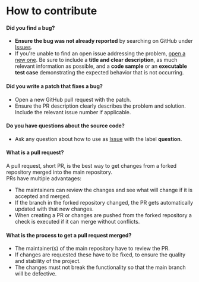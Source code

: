 # How to contribute

#### **Did you find a bug?**
- **Ensure the bug was not already reported** by searching on GitHub under [Issues](https://github.com/MasterZydra/WurzelimperiumBot/issues).
- If you're unable to find an open issue addressing the problem, [open a new one](https://github.com/rails/rails/issues/new). Be sure to include a **title and clear description**, as much relevant information as possible, and a **code sample** or an **executable test case** demonstrating the expected behavior that is not occurring.

#### **Did you write a patch that fixes a bug?**
- Open a new GitHub pull request with the patch.
- Ensure the PR description clearly describes the problem and solution. Include the relevant issue number if applicable.

#### **Do you have questions about the source code?**
- Ask any question about how to use as [Issue](https://github.com/MasterZydra/WurzelimperiumBot/issues) with the label **question**.

#### **What is a pull request?**
A pull request, short PR, is the best way to get changes from a forked repository merged into the main repository.  
PRs have multiple advantages:
- The maintainers can review the changes and see what will change if it is accepted and merged.
- If the branch in the forked repository changed, the PR gets automatically updated with that new changes.
- When creating a PR or changes are pushed from the forked repository a check is executed if it can merge without conflicts.

#### **What is the process to get a pull request merged?**
- The maintainer(s) of the main repository have to review the PR.
- If changes are requested these have to be fixed, to ensure the quality and stability of the project.
- The changes must not break the functionality so that the main branch will be defective.
